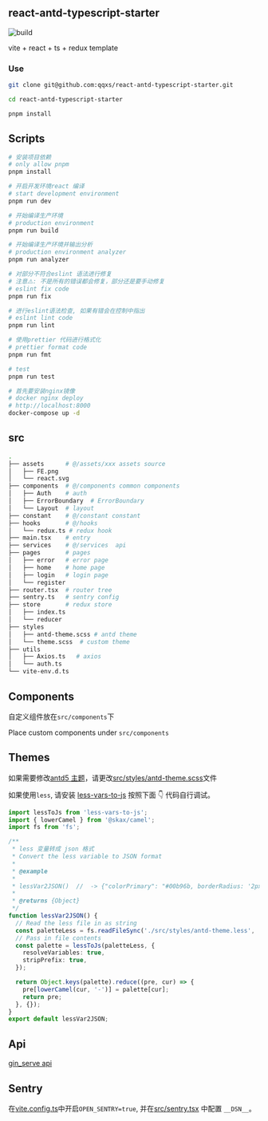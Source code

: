 ## react-antd-typescript-starter

![build](https://github.com/qqxs/react-antd-typescript-starter/workflows/build/badge.svg)

vite + react + ts + redux template

### Use

```sh
git clone git@github.com:qqxs/react-antd-typescript-starter.git

cd react-antd-typescript-starter

pnpm install
```

## Scripts

```sh
# 安装项目依赖
# only allow pnpm
pnpm install

# 开启开发环境react 编译
# start development environment
pnpm run dev

# 开始编译生产环境
# production environment
pnpm run build

# 开始编译生产环境并输出分析
# production environment analyzer
pnpm run analyzer

# 对部分不符合eslint 语法进行修复
# 注意⚠️: 不是所有的错误都会修复，部分还是要手动修复
# eslint fix code
pnpm run fix

# 进行eslint语法检查, 如果有错会在控制中指出
# eslint lint code
pnpm run lint

# 使用prettier 代码进行格式化
# prettier format code
pnpm run fmt

# test
pnpm run test

# 首先要安装nginx镜像
# docker nginx deploy
# http://localhost:8000
docker-compose up -d
```

## src

```bash
.
├── assets      # @/assets/xxx assets source
│   ├── FE.png
│   └── react.svg
├── components  # @/components common components
│   ├── Auth    # auth
│   ├── ErrorBoundary  # ErrorBoundary
│   └── Layout  # layout
├── constant    # @/constant constant
├── hooks       # @/hooks
│   └── redux.ts # redux hook
├── main.tsx    # entry
├── services    # @/services  api
├── pages       # pages
│   ├── error   # error page
│   ├── home    # home page
│   ├── login   # login page
│   └── register
├── router.tsx  # router tree
├── sentry.ts   # sentry config
├── store       # redux store
│   ├── index.ts
│   └── reducer
├── styles
│   ├── antd-theme.scss # antd theme
│   └── theme.scss  # custom theme
├── utils
│   ├── Axios.ts   # axios
│   └── auth.ts
└── vite-env.d.ts
```

## Components

自定义组件放在`src/components`下

Place custom components under `src/components`

## Themes

如果需要修改[antd5 主题](https://ant.design/docs/react/customize-theme-cn)，请更改[src/styles/antd-theme.scss](./src/styles/antd-theme.scss)文件

如果使用`less`, 请安装 [less-vars-to-js](https://www.npmjs.com/package/less-vars-to-js) 按照下面 👇 代码自行调试。

```ts
import lessToJs from 'less-vars-to-js';
import { lowerCamel } from '@skax/camel';
import fs from 'fs';

/**
 * less 变量转成 json 格式
 * Convert the less variable to JSON format
 *
 * @example
 *
 * lessVar2JSON()  //  -> {"colorPrimary": "#00b96b, borderRadius: '2px'}
 *
 * @returns {Object}
 */
function lessVar2JSON() {
  // Read the less file in as string
  const paletteLess = fs.readFileSync('./src/styles/antd-theme.less', 'utf-8');
  // Pass in file contents
  const palette = lessToJs(paletteLess, {
    resolveVariables: true,
    stripPrefix: true,
  });

  return Object.keys(palette).reduce((pre, cur) => {
    pre[lowerCamel(cur, '-')] = palette[cur];
    return pre;
  }, {});
}
export default lessVar2JSON;
```

## Api

[gin_serve api](https://github.com/freeshineit/gin_serve)

## Sentry

在[vite.config.ts](./vite.config.ts)中开启`OPEN_SENTRY=true`, 并在[src/sentry.tsx](./src/sentry.ts) 中配置 `__DSN__`。

